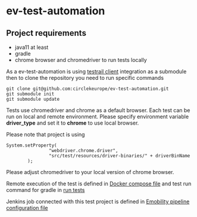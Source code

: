 # ev-test-automation

## Project requirements
- java11 at least
- gradle
- chrome browser and chromedriver to run tests locally

As a ev-test-automation is using [testrail client](https://github.com/circlekeurope/testrail-client-java) integration as a submodule then to clone the repository you need to run specific commands
```
git clone git@github.com:circlekeurope/ev-test-automation.git
git submodule init
git submodule update
```

Tests use chromedriver and chrome as a default browser. Each test can be run on local and remote environment. 
Please specify environment variable **driver_type** and set it to **chrome** to use local browser.

Please note that project is using
```
System.setProperty(
                "webdriver.chrome.driver",
                "src/test/resources/driver-binaries/" + driverBinName
        );
```

Please adjust chromedriver to your local version of chrome browser.

Remote execution of the test is defined in [Docker compose file](docker-compose.yml) and test run command for gradle
in [run tests](run_tests.sh)

Jenkins job connected with this test project is defined in
[Emobility pipeline configuration file](https://github.com/circlekeurope/jenkins-config/blob/master/buildconfigs/emobility/emobility-pipelines.yaml)
